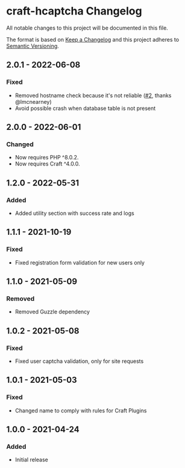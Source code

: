 # craft-hcaptcha Changelog

All notable changes to this project will be documented in this file.

The format is based on [Keep a Changelog](http://keepachangelog.com/) and this project adheres to [Semantic Versioning](http://semver.org/).

## 2.0.1 - 2022-06-08
### Fixed
- Removed hostname check because it's not reliable ([#2](https://github.com/c10d-dev/craft-hcaptcha/issues/2), thanks @lmcnearney)
- Avoid possible crash when database table is not present

## 2.0.0 - 2022-06-01
### Changed
- Now requires PHP ^8.0.2.
- Now requires Craft ^4.0.0.

## 1.2.0 - 2022-05-31
### Added
- Added utility section with success rate and logs

## 1.1.1 - 2021-10-19
### Fixed
- Fixed registration form validation for new users only

## 1.1.0 - 2021-05-09
### Removed
- Removed Guzzle dependency

## 1.0.2 - 2021-05-08
### Fixed
- Fixed user captcha validation, only for site requests

## 1.0.1 - 2021-05-03
### Fixed
- Changed name to comply with rules for Craft Plugins

## 1.0.0 - 2021-04-24
### Added
- Initial release

